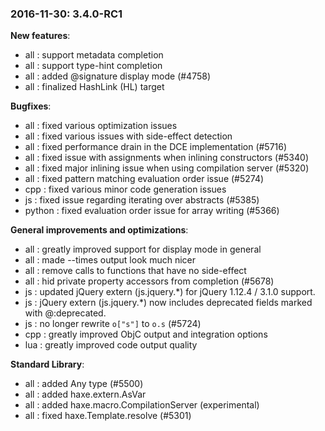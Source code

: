 ### 2016-11-30: __3.4.0-RC1__

__New features__:

* all : support metadata completion
* all : support type-hint completion
* all : added @signature display mode (#4758)
* all : finalized HashLink (HL) target

__Bugfixes__:

* all : fixed various optimization issues
* all : fixed various issues with side-effect detection
* all : fixed performance drain in the DCE implementation (#5716)
* all : fixed issue with assignments when inlining constructors (#5340)
* all : fixed major inlining issue when using compilation server (#5320)
* all : fixed pattern matching evaluation order issue (#5274)
* cpp : fixed various minor code generation issues
* js : fixed issue regarding iterating over abstracts (#5385)
* python : fixed evaluation order issue for array writing (#5366)

__General improvements and optimizations__:

* all : greatly improved support for display mode in general
* all : made --times output look much nicer
* all : remove calls to functions that have no side-effect
* all : hid private property accessors from completion (#5678)
* js : updated jQuery extern (js.jquery.*) for jQuery 1.12.4 / 3.1.0 support.
* js : jQuery extern (js.jquery.*) now includes deprecated fields marked with @:deprecated.
* js : no longer rewrite `o["s"]` to `o.s` (#5724)
* cpp : greatly improved ObjC output and integration options
* lua : greatly improved code output quality

__Standard Library__:

* all : added Any type (#5500)
* all : added haxe.extern.AsVar
* all : added haxe.macro.CompilationServer (experimental)
* all : fixed haxe.Template.resolve (#5301)